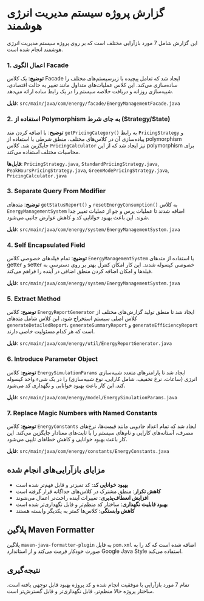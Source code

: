# گزارش پروژه سیستم مدیریت انرژی هوشمند

این گزارش شامل 7 مورد بازآرایی مختلف است که بر روی پروژه سیستم مدیریت انرژی هوشمند انجام شده است.

### 1. اعمال الگوی Facade

**توضیح**: یک کلاس Facade ایجاد شد که تعامل پیچیده با زیرسیستم‌های مختلف را ساده‌سازی می‌کند. این کلاس عملیات‌های متداول مانند تغییر به حالت اقتصادی، شبیه‌سازی روزانه و دریافت خلاصه سیستم را در یک رابط ساده ارائه می‌دهد.

**فایل**: `src/main/java/com/energy/facade/EnergyManagementFacade.java`

### 2. استفاده از Polymorphism به جای شرط (Strategy/State)

**توضیح**: با اضافه کردن متد `getPricingCategory()` به رابط `PricingStrategy` و پیاده‌سازی آن در کلاس‌های مختلف، منطق شرطی با استفاده از polymorphism جایگزین شد. کلاس `PricingCalculator` نیز ایجاد شد که از این polymorphism برای محاسبات مختلف استفاده می‌کند.

**فایل‌ها**: `PricingStrategy.java`, `StandardPricingStrategy.java`, `PeakHoursPricingStrategy.java`, `GreenModePricingStrategy.java`, `PricingCalculator.java`

### 3. Separate Query From Modifier

**توضیح**: متدهای `getStatusReport()` و `resetEnergyConsumption()` به کلاس `EnergyManagementSystem` اضافه شدند تا عملیات پرس و جو از عملیات تغییر جدا شوند. این باعث بهبود خوانایی کد و کاهش عوارض جانبی می‌شود.

**فایل**: `src/main/java/com/energy/system/EnergyManagementSystem.java`

### 4. Self Encapsulated Field

**توضیح**: تمام فیلدهای خصوصی کلاس `EnergyManagementSystem` با استفاده از متدهای getter و setter خصوصی کپسوله شدند. این کار امکان کنترل بهتر بر روی دسترسی به فیلدها و امکان اضافه کردن منطق اضافی در آینده را فراهم می‌کند.

**فایل**: `src/main/java/com/energy/system/EnergyManagementSystem.java`

### 5. Extract Method

**توضیح**: کلاس `EnergyReportGenerator` ایجاد شد تا منطق تولید گزارش‌های مختلف از کلاس اصلی سیستم استخراج شود. این کلاس شامل متدهای `generateDetailedReport`، `generateSummaryReport` و `generateEfficiencyReport` است که هر کدام مسئولیت خاصی دارند.

**فایل**: `src/main/java/com/energy/util/EnergyReportGenerator.java`

### 6. Introduce Parameter Object

**توضیح**: کلاس `EnergySimulationParams` ایجاد شد تا پارامترهای متعدد شبیه‌سازی انرژی (ساعات، نرخ تخفیف، شامل کارایی، نوع شبیه‌سازی) را در یک شیء واحد کپسوله کند. این کار باعث بهبود خوانایی و نگهداری کد می‌شود.

**فایل**: `src/main/java/com/energy/model/EnergySimulationParams.java`

### 7. Replace Magic Numbers with Named Constants

**توضیح**: کلاس `EnergyConstants` ایجاد شد که تمام اعداد جادویی مانند قیمت‌ها، نرخ‌های مصرف، آستانه‌های کارایی و نام‌های سیستم را با ثابت‌های معنادار جایگزین می‌کند. این کار باعث بهبود خوانایی و کاهش خطاهای تایپی می‌شود.

**فایل**: `src/main/java/com/energy/constants/EnergyConstants.java`

## مزایای بازآرایی‌های انجام شده

- **بهبود خوانایی کد**: کد تمیزتر و قابل فهم‌تر شده است
- **کاهش تکرار**: منطق مشترک در کلاس‌های جداگانه قرار گرفته است
- **افزایش انعطاف‌پذیری**: تغییرات آینده راحت‌تر اعمال می‌شوند
- **بهبود قابلیت نگهداری**: ساختار کد منظم‌تر و قابل نگهداری‌تر شده است
- **کاهش وابستگی**: کلاس‌ها کمتر به یکدیگر وابسته هستند

## پلاگین Maven Formatter

پلاگین `maven-java-formatter-plugin` به فایل `pom.xml` اضافه شده است که کد را به صورت خودکار فرمت می‌کند و از استاندارد Google Java Style استفاده می‌کند.

## نتیجه‌گیری

تمام 7 مورد بازآرایی با موفقیت انجام شده و کد پروژه بهبود قابل توجهی یافته است. ساختار پروژه حالا منظم‌تر، قابل نگهداری‌تر و قابل گسترش‌تر است.

